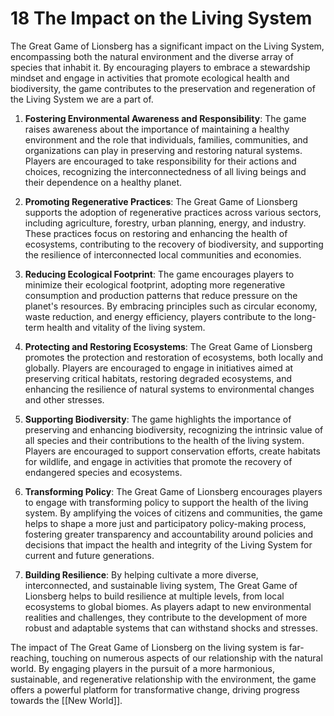 # 18 The Impact on the Living System

The Great Game of Lionsberg has a significant impact on the Living System, encompassing both the natural environment and the diverse array of species that inhabit it. By encouraging players to embrace a stewardship mindset and engage in activities that promote ecological health and biodiversity, the game contributes to the preservation and regeneration of the Living System we are a part of. 

1.  **Fostering Environmental Awareness and Responsibility**: The game raises awareness about the importance of maintaining a healthy environment and the role that individuals, families, communities, and organizations can play in preserving and restoring natural systems. Players are encouraged to take responsibility for their actions and choices, recognizing the interconnectedness of all living beings and their dependence on a healthy planet.
    
2.  **Promoting Regenerative Practices**: The Great Game of Lionsberg supports the adoption of regenerative practices across various sectors, including agriculture, forestry, urban planning, energy, and industry. These practices focus on restoring and enhancing the health of ecosystems, contributing to the recovery of biodiversity, and supporting the resilience of interconnected local communities and economies.
    
3.  **Reducing Ecological Footprint**: The game encourages players to minimize their ecological footprint, adopting more regenerative consumption and production patterns that reduce pressure on the planet's resources. By embracing principles such as circular economy, waste reduction, and energy efficiency, players contribute to the long-term health and vitality of the living system.
    
4.  **Protecting and Restoring Ecosystems**: The Great Game of Lionsberg promotes the protection and restoration of ecosystems, both locally and globally. Players are encouraged to engage in initiatives aimed at preserving critical habitats, restoring degraded ecosystems, and enhancing the resilience of natural systems to environmental changes and other stresses.
    
5.  **Supporting Biodiversity**: The game highlights the importance of preserving and enhancing biodiversity, recognizing the intrinsic value of all species and their contributions to the health of the living system. Players are encouraged to support conservation efforts, create habitats for wildlife, and engage in activities that promote the recovery of endangered species and ecosystems.
    
6.  **Transforming Policy**: The Great Game of Lionsberg encourages players to engage with transforming policy to support the health of the living system. By amplifying the voices of citizens and communities, the game helps to shape a more just and participatory policy-making process, fostering greater transparency and accountability around policies and decisions that impact the health and integrity of the Living System for current and future generations. 
    
7.  **Building Resilience**: By helping cultivate a more diverse, interconnected, and sustainable living system, The Great Game of Lionsberg helps to build resilience at multiple levels, from local ecosystems to global biomes. As players adapt to new environmental realities and challenges, they contribute to the development of more robust and adaptable systems that can withstand shocks and stresses.
    

The impact of The Great Game of Lionsberg on the living system is far-reaching, touching on numerous aspects of our relationship with the natural world. By engaging players in the pursuit of a more harmonious, sustainable, and regenerative relationship with the environment, the game offers a powerful platform for transformative change, driving progress towards the [[New World]].